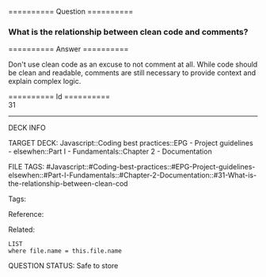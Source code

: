 ========== Question ==========  

### What is the relationship between clean code and comments?  

========== Answer ==========  

Don't use clean code as an excuse to not comment at all. While code should be clean and readable, comments are still necessary to provide context and explain complex logic.

========== Id ==========  
31

---

DECK INFO

TARGET DECK: Javascript::Coding best practices::EPG - Project guidelines - elsewhen::Part I - Fundamentals::Chapter 2 - Documentation

FILE TAGS: #Javascript::#Coding-best-practices::#EPG-Project-guidelines-elsewhen::#Part-I-Fundamentals::#Chapter-2-Documentation::#31-What-is-the-relationship-between-clean-cod

Tags:

Reference:

Related:

```dataview
LIST
where file.name = this.file.name
```

QUESTION STATUS: Safe to store
